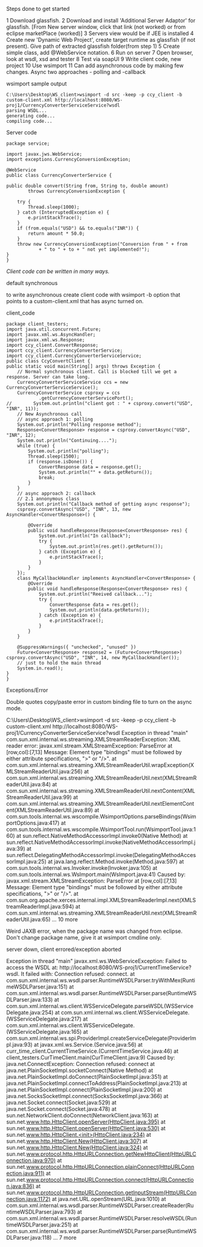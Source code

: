 Steps done to get started

1    Download glassfish.
2    Download and install 'Additional Server Adaptor' for glassfish. [From New server window, click that link (not worked) or from eclipse marketPlace (worked)]
3    Servers view would be if JEE is installed
4    Create new 'Dynamic Web Project', create target runtime as glassfish (if not present). Give path of extracted glassfish folder(from step 1)
5    Create simple class, add @WebService notation.
6    Run on server
7    Open browser, look at wsdl, xsd and tester
8    Test via soapUI
9    Write client code, new project
10  Use wsimport
11  Can add asynchronous code by making few changes. Async two approaches - polling and -callback

wsimport sample output

    C:\Users\Desktop\WS_client>wsimport -d src -keep -p ccy_client -b custom-client.xml http://localhost:8080/WS-proj1/CurrencyConverterServiceService?wsdl
    parsing WSDL...
    generating code...
    compiling code...

Server code

    package service;
 
    import javax.jws.WebService;
    import exceptions.CurrencyConversionException;
 
    @WebService
    public class CurrencyConverterService {
 
    public double convert(String from, String to, double amount)
            throws CurrencyConversionException {
         
        try {
            Thread.sleep(1000);
        } catch (InterruptedException e) {
            e.printStackTrace();
        }
        if (from.equals("USD") && to.equals("INR")) {
            return amount * 50.0;
        }
        throw new CurrencyConversionException("Conversion from " + from
                + " to " + to + " not yet implemented!");
    }
    }
    
*Client code can be written in many ways.*

default synchronous

to write asynchronous create client code with wsimport -b option that points to a custom-client.xml that has async turned on.

client_code

    package client_testers;
    import java.util.concurrent.Future;
    import javax.xml.ws.AsyncHandler;
    import javax.xml.ws.Response;
    import ccy_client.ConvertResponse;
    import ccy_client.CurrencyConverterService;
    import ccy_client.CurrencyConverterServiceService;
    public class CcyConvertClient {
    public static void main(String[] args) throws Exception {
        // Normal synchronous client. Call is blocked till we get a response. Server can take long.
        CurrencyConverterServiceService ccs = new CurrencyConverterServiceService();
        CurrencyConverterService csproxy = ccs
                .getCurrencyConverterServicePort();
    //        System.out.println("client got : " + csproxy.convert("USD", "INR", 11));
        // New Asynchronous call
        // async approach 1: polling
        System.out.println("Polling response method");
        Response<ConvertResponse> response = csproxy.convertAsync("USD", "INR", 12);
        System.out.println("Continuing....");
        while (true) {
            System.out.println("polling");
            Thread.sleep(1500);
            if (response.isDone()) {
                ConvertResponse data = response.get();
                System.out.println("" + data.getReturn());
                break;
            }
        }
        // async approach 2: callback
        // 2.1 annonymous class
        System.out.println("Callback method of getting async response");
        csproxy.convertAsync("USD", "INR", 13, new AsyncHandler<ConvertResponse>() {
             
            @Override
            public void handleResponse(Response<ConvertResponse> res) {
                System.out.println("In callback");
                try {
                    System.out.println(res.get().getReturn());
                } catch (Exception e) {
                    e.printStackTrace();
                }
            }
        });
        class MyCallbackHandler implements AsyncHandler<ConvertResponse> {
            @Override
            public void handleResponse(Response<ConvertResponse> res) {
                System.out.println("Reeived callback...");
                try {
                    ConvertResponse data = res.get();
                    System.out.println(data.getReturn());
                } catch (Exception e) {
                    e.printStackTrace();
                }
            }
        }
         
        @SuppressWarnings({ "unchecked", "unused" })
        Future<ConvertResponse> response2 = (Future<ConvertResponse>) csproxy.convertAsync("USD", "INR", 14, new MyCallbackHandler());
        // just to hold the main thread
        System.in.read();
    }
    }
    
Exceptions/Error

Double quotes copy/paste error in custom binding file to turn on the async mode.

C:\Users\Desktop\WS_client>wsimport -d src -keep -p ccy_client -b custom-client.xml http://localhost:8080/WS-proj1/CurrencyConverterServiceService?wsdl
Exception in thread "main" com.sun.xml.internal.ws.streaming.XMLStreamReaderException: XML reader error: javax.xml.stream.XMLStreamException: ParseError at [row,col]:[7,13]
Message: Element type "bindings" must be followed by either attribute specifications, ">" or "/>".
        at com.sun.xml.internal.ws.streaming.XMLStreamReaderUtil.wrapException(XMLStreamReaderUtil.java:256)
        at com.sun.xml.internal.ws.streaming.XMLStreamReaderUtil.next(XMLStreamReaderUtil.java:84)
        at com.sun.xml.internal.ws.streaming.XMLStreamReaderUtil.nextContent(XMLStreamReaderUtil.java:99)
        at com.sun.xml.internal.ws.streaming.XMLStreamReaderUtil.nextElementContent(XMLStreamReaderUtil.java:89)
        at com.sun.tools.internal.ws.wscompile.WsimportOptions.parseBindings(WsimportOptions.java:417)
        at com.sun.tools.internal.ws.wscompile.WsimportTool.run(WsimportTool.java:160)
        at sun.reflect.NativeMethodAccessorImpl.invoke0(Native Method)
        at sun.reflect.NativeMethodAccessorImpl.invoke(NativeMethodAccessorImpl.java:39)
        at sun.reflect.DelegatingMethodAccessorImpl.invoke(DelegatingMethodAccessorImpl.java:25)
        at java.lang.reflect.Method.invoke(Method.java:597)
        at com.sun.tools.internal.ws.Invoker.invoke(Invoker.java:105)
        at com.sun.tools.internal.ws.WsImport.main(WsImport.java:41)
Caused by: javax.xml.stream.XMLStreamException: ParseError at [row,col]:[7,13]
Message: Element type "bindings" must be followed by either attribute specifications, ">" or "/>".
        at com.sun.org.apache.xerces.internal.impl.XMLStreamReaderImpl.next(XMLStreamReaderImpl.java:594)
        at com.sun.xml.internal.ws.streaming.XMLStreamReaderUtil.next(XMLStreamReaderUtil.java:65)
        ... 10 more

Weird JAXB error, when the package name was changed from eclipse. Don't change package name, give it at wsimport cmdline only.

server down, client errored/exception aborted

Exception in thread "main" javax.xml.ws.WebServiceException: Failed to access the WSDL at: http://localhost:8080/WS-proj1/CurrentTimeService?wsdl. It failed with: 
    Connection refused: connect.
    at com.sun.xml.internal.ws.wsdl.parser.RuntimeWSDLParser.tryWithMex(RuntimeWSDLParser.java:151)
    at com.sun.xml.internal.ws.wsdl.parser.RuntimeWSDLParser.parse(RuntimeWSDLParser.java:133)
    at com.sun.xml.internal.ws.client.WSServiceDelegate.parseWSDL(WSServiceDelegate.java:254)
    at com.sun.xml.internal.ws.client.WSServiceDelegate.<init>(WSServiceDelegate.java:217)
    at com.sun.xml.internal.ws.client.WSServiceDelegate.<init>(WSServiceDelegate.java:165)
    at com.sun.xml.internal.ws.spi.ProviderImpl.createServiceDelegate(ProviderImpl.java:93)
    at javax.xml.ws.Service.<init>(Service.java:56)
    at curr_time_client.CurrentTimeService.<init>(CurrentTimeService.java:46)
    at client_testers.CurTimeClient.main(CurTimeClient.java:9)
Caused by: java.net.ConnectException: Connection refused: connect
    at java.net.PlainSocketImpl.socketConnect(Native Method)
    at java.net.PlainSocketImpl.doConnect(PlainSocketImpl.java:351)
    at java.net.PlainSocketImpl.connectToAddress(PlainSocketImpl.java:213)
    at java.net.PlainSocketImpl.connect(PlainSocketImpl.java:200)
    at java.net.SocksSocketImpl.connect(SocksSocketImpl.java:366)
    at java.net.Socket.connect(Socket.java:529)
    at java.net.Socket.connect(Socket.java:478)
    at sun.net.NetworkClient.doConnect(NetworkClient.java:163)
    at sun.net.www.http.HttpClient.openServer(HttpClient.java:395)
    at sun.net.www.http.HttpClient.openServer(HttpClient.java:530)
    at sun.net.www.http.HttpClient.<init>(HttpClient.java:234)
    at sun.net.www.http.HttpClient.New(HttpClient.java:307)
    at sun.net.www.http.HttpClient.New(HttpClient.java:324)
    at sun.net.www.protocol.http.HttpURLConnection.getNewHttpClient(HttpURLConnection.java:970)
    at sun.net.www.protocol.http.HttpURLConnection.plainConnect(HttpURLConnection.java:911)
    at sun.net.www.protocol.http.HttpURLConnection.connect(HttpURLConnection.java:836)
    at sun.net.www.protocol.http.HttpURLConnection.getInputStream(HttpURLConnection.java:1172)
    at java.net.URL.openStream(URL.java:1010)
    at com.sun.xml.internal.ws.wsdl.parser.RuntimeWSDLParser.createReader(RuntimeWSDLParser.java:793)
    at com.sun.xml.internal.ws.wsdl.parser.RuntimeWSDLParser.resolveWSDL(RuntimeWSDLParser.java:251)
    at com.sun.xml.internal.ws.wsdl.parser.RuntimeWSDLParser.parse(RuntimeWSDLParser.java:118)
    ... 7 more
    
    
